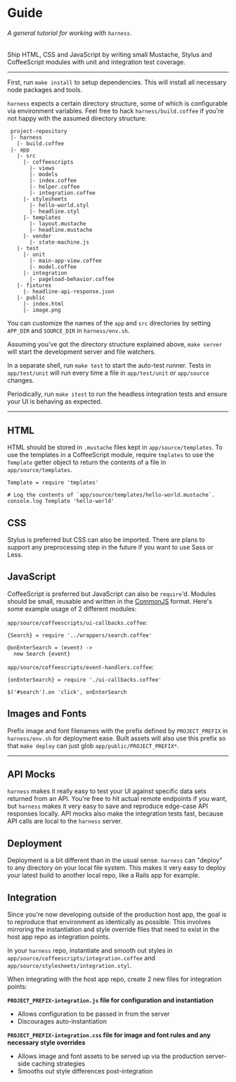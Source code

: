 # Guide

###### A general tutorial for working with `harness`.

Ship HTML, CSS and JavaScript by writing small Mustache, Stylus and CoffeeScript modules with unit and integration test coverage.

---


First, run `make install` to setup dependencies.
This will install all necessary node packages and tools.


`harness` expects a certain directory structure, some of which is configurable via environment variables.
Feel free to hack `harness/build.coffee` if you're not happy with the assumed directory structure:

```
 project-repository
 |- harness
   |- build.coffee
 |- app
   |- src
     |- coffeescripts
       |- views
       |- models
       |- index.coffee
       |- helper.coffee
       |- integration.coffee
     |- stylesheets
       |- hello-world.styl
       |- headline.styl
     |- templates
       |- layout.mustache
       |- headline.mustache
     |- vendor
       |- state-machine.js
   |- test
     |- unit
       |- main-app-view.coffee
       |- model.coffee
     |- integration
       |- pageload-behavior.coffee
   |- fixtures
     |- headline-api-response.json
   |- public
     |- index.html
     |- image.png
```

You can customize the names of the `app` and `src` directories by setting `APP_DIR` and `SOURCE_DIR` in `harness/env.sh`.

Assuming you've got the directory structure explained above, `make server` will start the development server and file watchers.

In a separate shell, run `make test` to start the auto-test runner.
Tests in `app/test/unit` will run every time a file in `app/test/unit` or `app/source` changes.

Periodically, run `make itest` to run the headless integration tests and ensure your UI is behaving as expected.

---


## HTML
HTML should be stored in `.mustache` files kept in `app/source/templates`.
To use the templates in a CoffeeScript module, require `tmplates` to use the `Template` getter object to return the contents of a file in `app/source/templates`.
```
Template = require 'tmplates'

# Log the contents of `app/source/templates/hello-world.mustache`.
console.log Template 'hello-world'
```


## CSS
Stylus is preferred but CSS can also be imported.
There are plans to support any preprocessing step in the future if you want to use Sass or Less.


## JavaScript
CoffeeScript is preferred but JavaScript can also be `require`'d. Modules should be small, reusable and written in the [CommonJS](http://www.commonjs.org/) format.
Here's some example usage of 2 different modules:

`app/source/coffeescripts/ui-callbacks.coffee`:

```
{Search} = require '../wrappers/search.coffee'

@onEnterSearch = (event) ->
  new Search {event}
```

`app/source/coffeescripts/event-handlers.coffee`:

```
{onEnterSearch} = require './ui-callbacks.coffee'

$('#search').on 'click', onEnterSearch
```

## Images and Fonts
Prefix image and font filenames with the prefix defined by `PROJECT_PREFIX` in `harness/env.sh` for deployment ease.
Built assets will also use this prefix so that `make deploy` can just glob `app/public/PROJECT_PREFIX*`.

---

## API Mocks
`harness` makes it really easy to test your UI against specific data sets returned from an API.
You're free to hit actual remote endpoints if you want, but `harness` makes it very easy to save and reproduce edge-case API responses locally.
API mocks also make the integration tests fast, because API calls are local to the `harness` server.


## Deployment
Deployment is a bit different than in the usual sense. `harness` can "deploy" to any directory on your local file system.
This makes it very easy to deploy your latest build to another local repo, like a Rails app for example.


## Integration
Since you're now developing outside of the production host app, the goal is to reproduce that environment as identically as possible.
This involves mirroring the instantiation and style override files that need to exist in the host app repo as integration points.

In your `harness` repo, instantiate and smooth out styles in `app/source/coffeescripts/integration.coffee` and `app/source/stylesheets/integration.styl`.

When integrating with the host app repo, create 2 new files for integration points:

__`PROJECT_PREFIX-integration.js` file for configuration and instantiation__

  - Allows configuration to be passed in from the server
  - Discourages auto-instantiation

__`PROJECT_PREFIX-integration.css` file for image and font rules and any necessary style overrides__

  - Allows image and font assets to be served up via the production server-side caching strategies
  - Smooths out style differences post-integration
